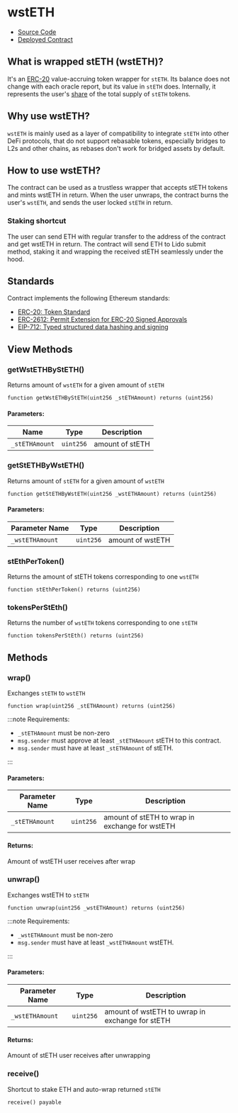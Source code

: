 # wstETH

- [Source Code](https://github.com/lidofinance/lido-dao/blob/master/contracts/0.6.12/WstETH.sol)
- [Deployed Contract](https://etherscan.io/token/0x7f39c581f595b53c5cb19bd0b3f8da6c935e2ca0)

## What is wrapped stETH (wstETH)?

It's an [ERC-20](https://eips.ethereum.org/EIPS/eip-20) value-accruing token
wrapper for `stETH`. Its balance does not change with each oracle report, but its
value in `stETH` does. Internally, it represents the user's [share](../guides/steth-integration-guide#steth-internals-share-mechanics) of the total
supply of `stETH` tokens.

## Why use wstETH?

`wstETH` is mainly used as a layer of compatibility to integrate `stETH` into other
DeFi protocols, that do not support rebasable tokens, especially bridges to L2s and
other chains, as rebases don't work for bridged assets by default.

## How to use wstETH?

The contract can be used as a trustless wrapper that accepts stETH tokens and mints
wstETH in return. When the user unwraps, the contract burns the user's `wstETH`,
and sends the user locked `stETH` in return.

### Staking shortcut

The user can send ETH with regular transfer to the address of the contract and
get wstETH in return. The contract will send ETH to Lido submit method,
staking it and wrapping the received stETH seamlessly under the hood.

## Standards

Contract implements the following Ethereum standards:

- [ERC-20: Token Standard](https://eips.ethereum.org/EIPS/eip-20)
- [ERC-2612: Permit Extension for ERC-20 Signed Approvals](https://eips.ethereum.org/EIPS/eip-2612)
- [EIP-712: Typed structured data hashing and signing](https://eips.ethereum.org/EIPS/eip-712)

## View Methods

### getWstETHByStETH()

Returns amount of `wstETH` for a given amount of `stETH`

```sol
function getWstETHByStETH(uint256 _stETHAmount) returns (uint256)
```

#### Parameters:

| Name           | Type      | Description     |
| -------------- | --------- | --------------- |
| `_stETHAmount` | `uint256` | amount of stETH |

### getStETHByWstETH()

Returns amount of `stETH` for a given amount of `wstETH`

```sol
function getStETHByWstETH(uint256 _wstETHAmount) returns (uint256)
```

#### Parameters:

| Parameter Name  | Type      | Description      |
| --------------- | --------- | ---------------- |
| `_wstETHAmount` | `uint256` | amount of wstETH |

### stEthPerToken()

Returns the amount of stETH tokens corresponding to one `wstETH`

```sol
function stEthPerToken() returns (uint256)
```

### tokensPerStEth()

Returns the number of `wstETH` tokens corresponding to one `stETH`

```sol
function tokensPerStEth() returns (uint256)
```

## Methods

### wrap()

Exchanges `stETH` to `wstETH`

```sol
function wrap(uint256 _stETHAmount) returns (uint256)
```

:::note
Requirements:

- `_stETHAmount` must be non-zero
- `msg.sender` must approve at least `_stETHAmount` stETH to this contract.
- `msg.sender` must have at least `_stETHAmount` of stETH.

:::

#### Parameters:

| Parameter Name | Type      | Description                                    |
| -------------- | --------- | ---------------------------------------------- |
| `_stETHAmount` | `uint256` | amount of stETH to wrap in exchange for wstETH |

#### Returns:

Amount of wstETH user receives after wrap

### unwrap()

Exchanges wstETH to `stETH`

```sol
function unwrap(uint256 _wstETHAmount) returns (uint256)
```

:::note
Requirements:

- `_wstETHAmount` must be non-zero
- `msg.sender` must have at least `_wstETHAmount` wstETH.

:::

#### Parameters:

| Parameter Name  | Type      | Description                                     |
| --------------- | --------- | ----------------------------------------------- |
| `_wstETHAmount` | `uint256` | amount of wstETH to uwrap in exchange for stETH |

#### Returns:

Amount of stETH user receives after unwrapping

### receive()

Shortcut to stake ETH and auto-wrap returned `stETH`

```sol
receive() payable
```
